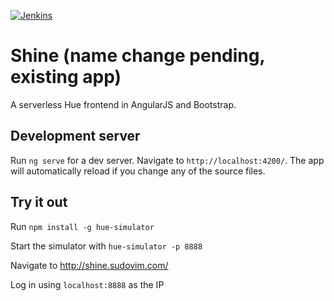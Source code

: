 [![Jenkins](https://img.shields.io/jenkins/s/http/jenkins.sudovim.com/job/faheetah/job/shine/job/master.svg)](http://jenkins.sudovim.com/job/faheetah/job/shine/job/master/)

# Shine (name change pending, existing app)

A serverless Hue frontend in AngularJS and Bootstrap.

## Development server

Run `ng serve` for a dev server. Navigate to `http://localhost:4200/`. The app will automatically reload if you change any of the source files.

## Try it out

Run `npm install -g hue-simulator`

Start the simulator with `hue-simulator -p 8888`

Navigate to http://shine.sudovim.com/

Log in using `localhost:8888` as the IP
